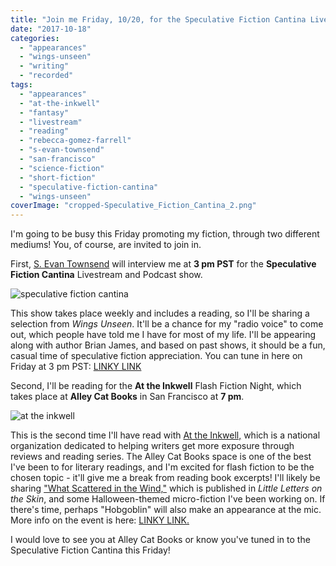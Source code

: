 ```yaml
---
title: "Join me Friday, 10/20, for the Speculative Fiction Cantina Livestream and an At the Inkwell Reading!"
date: "2017-10-18"
categories:
  - "appearances"
  - "wings-unseen"
  - "writing"
  - "recorded"
tags:
  - "appearances"
  - "at-the-inkwell"
  - "fantasy"
  - "livestream"
  - "reading"
  - "rebecca-gomez-farrell"
  - "s-evan-townsend"
  - "san-francisco"
  - "science-fiction"
  - "short-fiction"
  - "speculative-fiction-cantina"
  - "wings-unseen"
coverImage: "cropped-Speculative_Fiction_Cantina_2.png"
---
```


I'm going to be busy this Friday promoting my fiction, through two different mediums! You, of course, are invited to join in.

First, [S. Evan Townsend](http://blog.sevantownsend.com/) will interview me at **3 pm PST** for the **Speculative Fiction Cantina** Livestream and Podcast show.

![speculative fiction cantina](https://d2ypg8o05lff0b.cloudfront.net/wp-content/uploads/sites/3/2017/10/cropped-Speculative_Fiction_Cantina_2.png)

This show takes place weekly and includes a reading, so I'll be sharing a selection from _Wings Unseen_. It'll be a chance for my "radio voice" to come out, which people have told me I have for most of my life. I'll be appearing along with author Brian James, and based on past shows, it should be a fun, casual time of speculative fiction appreciation. You can tune in here on Friday at 3 pm PST: [LINKY LINK](http://www.blogtalkradio.com/writestream/2017/10/20/the-speculative-fiction-cantina-with-rebecca-gomez-farrell-and-brian-james)

Second, I'll be reading for the **At the Inkwell** Flash Fiction Night, which takes place at **Alley Cat Books** in San Francisco at **7 pm**.

![at the inkwell](https://d2ypg8o05lff0b.cloudfront.net/wp-content/uploads/sites/3/2017/10/at-the-inkwell.jpg)

This is the second time I'll have read with [At the Inkwell,](http://attheinkwell.com/) which is a national organization dedicated to helping writers get more exposure through reviews and reading series. The Alley Cat Books space is one of the best I've been to for literary readings, and I'm excited for flash fiction to be the chosen topic - it'll give me a break from reading book excerpts! I'll likely be sharing ["What Scattered in the Wind,"](/creative-works/what-scattered-in-the-wind-in-little-letters-on-the-skin-a/) which is published in _Little Letters on the Skin_, and some Halloween-themed micro-fiction I've been working on. If there's time, perhaps "Hobgoblin" will also make an appearance at the mic. More info on the event is here: [LINKY LINK.](https://www.facebook.com/events/146538699277520/)

I would love to see you at Alley Cat Books or know you've tuned in to the Speculative Fiction Cantina this Friday!
